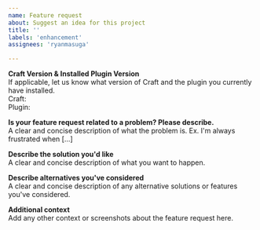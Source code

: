 ```yaml
---
name: Feature request
about: Suggest an idea for this project
title: ''
labels: 'enhancement'
assignees: 'ryanmasuga'

---
```


**Craft Version & Installed Plugin Version**  
If applicable, let us know what version of Craft and the plugin you currently have installed.  
Craft:   
Plugin: 


**Is your feature request related to a problem? Please describe.**  
A clear and concise description of what the problem is. Ex. I'm always frustrated when [...]

**Describe the solution you'd like**  
A clear and concise description of what you want to happen.

**Describe alternatives you've considered**  
A clear and concise description of any alternative solutions or features you've considered.

**Additional context**  
Add any other context or screenshots about the feature request here.
